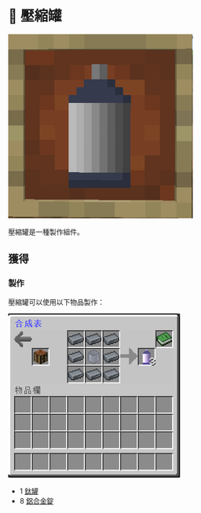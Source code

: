 # 💨 壓縮罐

![](<../.gitbook/assets/image (213).png>)

壓縮罐是一種製作組件。

## 獲得

### 製作

壓縮罐可以使用以下物品製作：

![](<../.gitbook/assets/image (199).png>)

* 1 [鈦罐](Titanium-Can.md)
* 8 [鋁合金錠](Aluminium-Alloy-Ingot.md)
